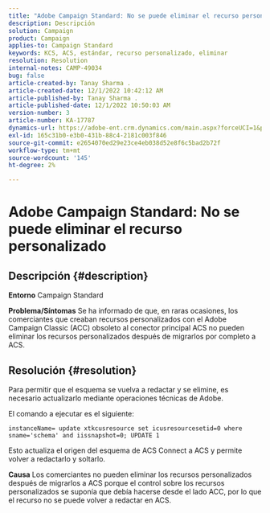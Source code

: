 ```yaml
---
title: "Adobe Campaign Standard: No se puede eliminar el recurso personalizado"
description: Descripción
solution: Campaign
product: Campaign
applies-to: Campaign Standard
keywords: KCS, ACS, estándar, recurso personalizado, eliminar
resolution: Resolution
internal-notes: CAMP-49034
bug: false
article-created-by: Tanay Sharma .
article-created-date: 12/1/2022 10:42:12 AM
article-published-by: Tanay Sharma .
article-published-date: 12/1/2022 10:50:03 AM
version-number: 3
article-number: KA-17787
dynamics-url: https://adobe-ent.crm.dynamics.com/main.aspx?forceUCI=1&pagetype=entityrecord&etn=knowledgearticle&id=45b12fca-6471-ed11-9562-6045bd006239
exl-id: 165c31b0-e3b0-431b-88c4-2181c003f846
source-git-commit: e2654070ed29e23ce4eb038d52e8f6c5bad2b72f
workflow-type: tm+mt
source-wordcount: '145'
ht-degree: 2%

---
```


# Adobe Campaign Standard: No se puede eliminar el recurso personalizado

## Descripción {#description}

<b>Entorno</b>
Campaign Standard


<b>Problema/Síntomas</b>
Se ha informado de que, en raras ocasiones, los comerciantes que creaban recursos personalizados con el Adobe Campaign Classic (ACC) obsoleto al conector principal ACS no pueden eliminar los recursos personalizados después de migrarlos por completo a ACS.


## Resolución {#resolution}


Para permitir que el esquema se vuelva a redactar y se elimine, es necesario actualizarlo mediante operaciones técnicas de Adobe.

El comando a ejecutar es el siguiente:

`instanceName= update xtkcusresource set icusresourcesetid=0 where sname='schema' and iissnapshot=0; UPDATE 1`

Esto actualiza el origen del esquema de ACS Connect a ACS y permite volver a redactarlo y soltarlo.


<b>Causa</b>
Los comerciantes no pueden eliminar los recursos personalizados después de migrarlos a ACS porque el control sobre los recursos personalizados se suponía que debía hacerse desde el lado ACC, por lo que el recurso no se puede volver a redactar en ACS.
